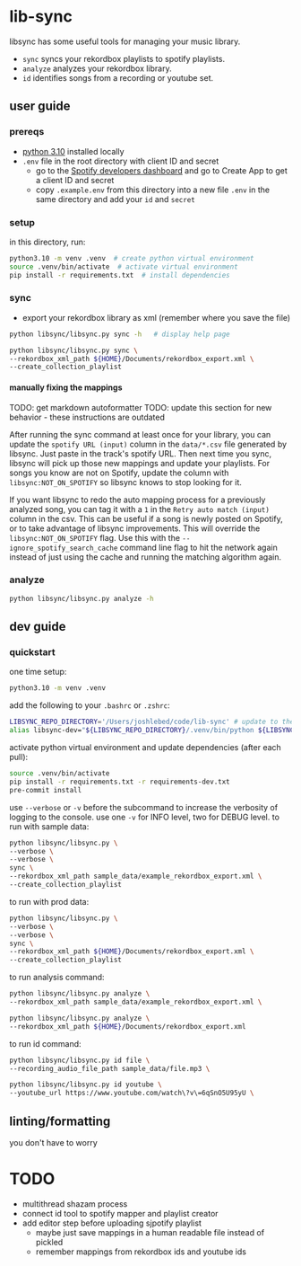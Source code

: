 # lib-sync

libsync has some useful tools for managing your music library.

- `sync` syncs your rekordbox playlists to spotify playlists.
- `analyze` analyzes your rekordbox library.
- `id` identifies songs from a recording or youtube set.

## user guide

### prereqs

- [python 3.10](https://www.python.org/downloads/release/python-31010/) installed locally
- `.env` file in the root directory with client ID and secret
  - go to the [Spotify developers dashboard](https://developer.spotify.com/dashboard) and go to Create App to get a client ID and secret
  - copy `.example.env` from this directory into a new file `.env` in the same directory and add your `id` and `secret`

### setup

in this directory, run:

```bash
python3.10 -m venv .venv  # create python virtual environment
source .venv/bin/activate  # activate virtual environment
pip install -r requirements.txt  # install dependencies
```

### sync

- export your rekordbox library as xml (remember where you save the file)

```bash
python libsync/libsync.py sync -h   # display help page

python libsync/libsync.py sync \
--rekordbox_xml_path ${HOME}/Documents/rekordbox_export.xml \
--create_collection_playlist
```

#### manually fixing the mappings

TODO: get markdown autoformatter
TODO: update this section for new behavior - these instructions are outdated

After running the sync command at least once for your library, you can update the `spotify URL (input)` column in the `data/*.csv` file generated by libsync. Just paste in the track's spotify URL. Then next time you sync, libsync will pick up those new mappings and update your playlists. For songs you know are not on Spotify, update the column with `libsync:NOT_ON_SPOTIFY` so libsync knows to stop looking for it.

If you want libsync to redo the auto mapping process for a previously analyzed song, you can tag it with a `1` in the `Retry auto match (input)` column in the csv. This can be useful if a song is newly posted on Spotify, or to take advantage of libsync improvements. This will override the `libsync:NOT_ON_SPOTIFY` flag. Use this with the `--ignore_spotify_search_cache` command line flag to hit the network again instead of just using the cache and running the matching algorithm again.

### analyze

```bash
python libsync/libsync.py analyze -h
```

## dev guide

### quickstart

one time setup:

```bash
python3.10 -m venv .venv
```

add the following to your `.bashrc` or `.zshrc`:

```bash
LIBSYNC_REPO_DIRECTORY='/Users/joshlebed/code/lib-sync' # update to the path to the repo on your machine
alias libsync-dev="${LIBSYNC_REPO_DIRECTORY}/.venv/bin/python ${LIBSYNC_REPO_DIRECTORY}/libsync/libsync.py"
```

activate python virtual environment and update dependencies (after each pull):

```bash
source .venv/bin/activate
pip install -r requirements.txt -r requirements-dev.txt
pre-commit install
```

use `--verbose` or `-v` before the subcommand to increase the verbosity of logging to the console.
use one `-v` for INFO level, two for DEBUG level.
to run with sample data:

```bash
python libsync/libsync.py \
--verbose \
--verbose \
sync \
--rekordbox_xml_path sample_data/example_rekordbox_export.xml \
--create_collection_playlist
```

to run with prod data:

```bash
python libsync/libsync.py \
--verbose \
--verbose \
sync \
--rekordbox_xml_path ${HOME}/Documents/rekordbox_export.xml \
--create_collection_playlist
```

to run analysis command:

```bash
python libsync/libsync.py analyze \
--rekordbox_xml_path sample_data/example_rekordbox_export.xml \

python libsync/libsync.py analyze \
--rekordbox_xml_path ${HOME}/Documents/rekordbox_export.xml
```

to run id command:

```bash
python libsync/libsync.py id file \
--recording_audio_file_path sample_data/file.mp3 \
```

```bash
python libsync/libsync.py id youtube \
--youtube_url https://www.youtube.com/watch\?v\=6qSnO5U95yU \
```

## linting/formatting

you don't have to worry

# TODO

- multithread shazam process
- connect id tool to spotify mapper and playlist creator
- add editor step before uploading sjpotify playlist
  - maybe just save mappings in a human readable file instead of pickled
  - remember mappings from rekordbox ids and youtube ids
